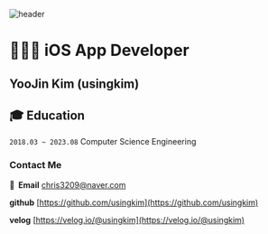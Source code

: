 

![header](https://capsule-render.vercel.app/api?type=transparent&text=usingkim)

# 👩🏻‍💻 iOS App Developer

## YooJin Kim (usingkim)

## **🎓 Education**

`2018.03 ~ 2023.08` Computer Science Engineering

### Contact Me

**📨  Email** 
chris3209@naver.com

**github** 
[https://github.com/usingkim](https://github.com/usingkim)

**velog** 
[https://velog.io/@usingkim](https://velog.io/@usingkim)
